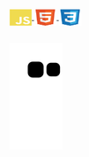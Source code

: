 <div style="border-radius: 50%; overflow: hidden; width: 300px; height: 300px;">
   <a href="https://github.com/deividvaz1">
   <img height="180em" src="https://github-readme-stats.vercel.app/api?username=deividvaz1&show_icons=true&theme=tokyonight&include_all_commits=true&count_private=true"/>
   <img height="180em" src="https://github-readme-stats.vercel.app/api/top-langs/?username=deividvaz1&layout=compact&langs_count=6&theme=tokyonight"/>
</div>

 
<div style="display: inline_block"><br>
  <img align="center" alt="Js" height="30" width="41" src="https://raw.githubusercontent.com/devicons/devicon/master/icons/javascript/javascript-plain.svg">
  <img align="center" alt="HTML" height="30" width="41" src="https://raw.githubusercontent.com/devicons/devicon/master/icons/html5/html5-original.svg">
  <img align="center" alt="CSS" height="30" width="41" src="https://raw.githubusercontent.com/devicons/devicon/master/icons/css3/css3-original.svg">
</div>
 
 <br>
 
 
<div> 
 
  ![Snake animation](https://github.com/deividvaz1/deividvaz1/blob/output/github-contribution-grid-snake.svg)

</div>
